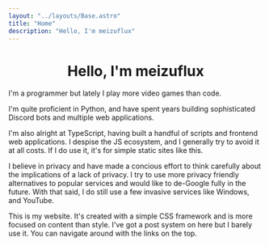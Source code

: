 ```yaml
---
layout: "../layouts/Base.astro"
title: "Home"
description: "Hello, I'm meizuflux"
---
```

<h1 style="text-align: center">Hello, I'm meizuflux</h1>

I'm a programmer but lately I play more video games than code.

I'm quite proficient in Python, and have spent years building sophisticated Discord bots and multiple web applications.

I'm also alright at TypeScript, having built a handful of scripts and frontend web applications. I despise the JS ecosystem, and I generally try to avoid it at all costs. If I do use it, it's for simple static sites like this.

I believe in privacy and have made a concious effort to think carefully about the implications of a lack of privacy. I try to use more privacy friendly alternatives to popular services and would like to de-Google fully in the future. With that said, I do still use a few invasive services like Windows, and YouTube.

This is my website. It's created with a simple CSS framework and is more focused on content than style. I've got a post system on here but I barely use it. You can navigate around with the links on the top.

